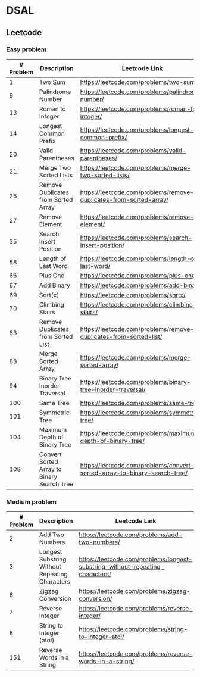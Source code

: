 # DSAL
## Leetcode
### Easy problem
| # Problem | Description                                     | Leetcode Link                                                              |
|-----------|-------------------------------------------------|----------------------------------------------------------------------------|
| 1         | Two Sum                                         | https://leetcode.com/problems/two-sum/                                     |
| 9         | Palindrome Number                               | https://leetcode.com/problems/palindrome-number/                           |
| 13        | Roman to Integer                                | https://leetcode.com/problems/roman-to-integer/                            |
| 14        | Longest Common Prefix                           | https://leetcode.com/problems/longest-common-prefix/                       |
| 20        | Valid Parentheses                               | https://leetcode.com/problems/valid-parentheses/                           |
| 21        | Merge Two Sorted Lists                          | https://leetcode.com/problems/merge-two-sorted-lists/                      |
| 26        | Remove Duplicates from Sorted Array             | https://leetcode.com/problems/remove-duplicates-from-sorted-array/         |
| 27        | Remove Element                                  | https://leetcode.com/problems/remove-element/                              |
| 35        | Search Insert Position                          | https://leetcode.com/problems/search-insert-position/                      |
| 58        | Length of Last Word                             | https://leetcode.com/problems/length-of-last-word/                         |
| 66        | Plus One                                        | https://leetcode.com/problems/plus-one/                                    |
| 67        | Add Binary                                      | https://leetcode.com/problems/add-binary/                                  |
| 69        | Sqrt(x)                                         | https://leetcode.com/problems/sqrtx/                                       |
| 70        | Climbing Stairs                                 | https://leetcode.com/problems/climbing-stairs/                             |
| 83        | Remove Duplicates from Sorted List              | https://leetcode.com/problems/remove-duplicates-from-sorted-list/          |
| 88        | Merge Sorted Array                              | https://leetcode.com/problems/merge-sorted-array/                          |
| 94        | Binary Tree Inorder Traversal                   | https://leetcode.com/problems/binary-tree-inorder-traversal/               |
| 100       | Same Tree                                       | https://leetcode.com/problems/same-tree/                                   |
| 101       | Symmetric Tree                                  | https://leetcode.com/problems/symmetric-tree/                              |
| 104       | Maximum Depth of Binary Tree                    | https://leetcode.com/problems/maximum-depth-of-binary-tree/                |
| 108       | Convert Sorted Array to Binary Search Tree      | https://leetcode.com/problems/convert-sorted-array-to-binary-search-tree/  |

### Medium problem
| # Problem | Description                                    | Leetcode Link                                                                 |
|-----------|------------------------------------------------|-------------------------------------------------------------------------------|
| 2         | Add Two Numbers                                | https://leetcode.com/problems/add-two-numbers/                                |
| 3         | Longest Substring Without Repeating Characters | https://leetcode.com/problems/longest-substring-without-repeating-characters/ |
| 6         | Zigzag Conversion                              | https://leetcode.com/problems/zigzag-conversion/                              |
| 7         | Reverse Integer                                | https://leetcode.com/problems/reverse-integer/                                |
| 8         | String to Integer (atoi)                       | https://leetcode.com/problems/string-to-integer-atoi/                         |
| 151       | Reverse Words in a String                      | https://leetcode.com/problems/reverse-words-in-a-string/                      |
